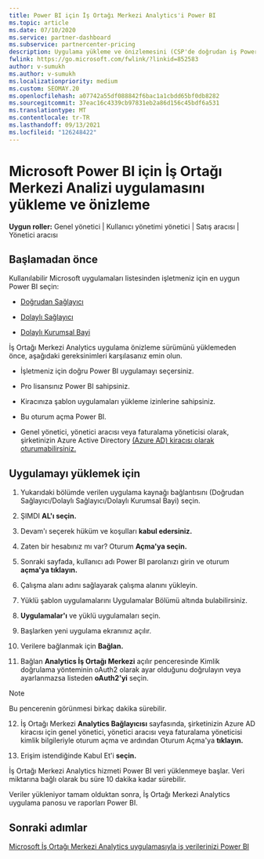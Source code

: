 ```yaml
---
title: Power BI için İş Ortağı Merkezi Analytics'i Power BI
ms.topic: article
ms.date: 07/10/2020
ms.service: partner-dashboard
ms.subservice: partnercenter-pricing
description: Uygulama yükleme ve önizlemesini (CSP'de doğrudan iş Power BI için İş Ortağı Merkezi Analiz uygulaması için) yüklemek ve önizlemek için bu makaledeki adımları izleyin.
fwlink: https://go.microsoft.com/fwlink/?linkid=852583
author: v-sumukh
ms.author: v-sumukh
ms.localizationpriority: medium
ms.custom: SEOMAY.20
ms.openlocfilehash: a07742a55df088842f6bac1a1cbdd65bf0db8282
ms.sourcegitcommit: 37eac16c4339cb97831eb2a86d156c45bdf6a531
ms.translationtype: MT
ms.contentlocale: tr-TR
ms.lasthandoff: 09/13/2021
ms.locfileid: "126248422"
---
```

# <a name="install-and-preview-the-partner-center-analytics-app-for-microsoft-power-bi"></a>Microsoft Power BI için İş Ortağı Merkezi Analizi uygulamasını yükleme ve önizleme


**Uygun roller:** Genel yönetici | Kullanıcı yönetimi yönetici | Satış aracısı | Yönetici aracısı

## <a name="before-you-begin"></a>Başlamadan önce

Kullanılabilir Microsoft uygulamaları listesinden işletmeniz için en uygun Power BI seçin:

- [Doğrudan Sağlayıcı](https://appsource.microsoft.com/product/power-bi/partnercenteranalytics.direct_provider_partner_analytics)

- [Dolaylı Sağlayıcı](https://appsource.microsoft.com/product/power-bi/partnercenteranalytics.indirect_provider_partner_analytics)

- [Dolaylı Kurumsal Bayi](https://appsource.microsoft.com/product/power-bi/partnercenteranalytics.indirect_reseller_partner_analytics)

İş Ortağı Merkezi Analytics uygulama önizleme sürümünü yüklemeden önce, aşağıdaki gereksinimleri karşılasanız emin olun.

- İşletmeniz için doğru Power BI uygulamayı seçersiniz.

- Pro lisansınız Power BI sahipsiniz.

- Kiracınıza şablon uygulamaları yükleme izinlerine sahipsiniz.

- Bu oturum açma Power BI.

- Genel yönetici, yönetici aracısı veya faturalama yöneticisi olarak, şirketinizin Azure Active Directory [(Azure AD) kiracısı olarak oturumabilirsiniz.](azure-active-directory-tenants-and-partner-center.md)

## <a name="to-install-the-app"></a>Uygulamayı yüklemek için

1. Yukarıdaki bölümde verilen uygulama kaynağı bağlantısını (Doğrudan Sağlayıcı/Dolaylı Sağlayıcı/Dolaylı Kurumsal Bayi) seçin.

2. ŞIMDI **AL'ı seçin.** 

3. Devam'ı seçerek hüküm ve koşulları **kabul edersiniz.**

4. Zaten bir hesabınız mı var? Oturum **Açma'ya seçin.**

5. Sonraki sayfada, kullanıcı adı Power BI parolanızı girin ve oturum **açma'ya tıklayın.**

6. Çalışma alanı adını sağlayarak çalışma alanını yükleyin.

7. Yüklü şablon uygulamalarını Uygulamalar Bölümü altında bulabilirsiniz.

8. **Uygulamalar'ı** ve yüklü uygulamaları seçin.

9. Başlarken yeni uygulama ekranınız açılır.

10. Verilere bağlanmak için **Bağlan.**

11. Bağlan **Analytics İş Ortağı Merkezi** açılır penceresinde Kimlik doğrulama yönteminin oAuth2 olarak ayar olduğunu doğrulayın veya ayarlanmazsa listeden  **oAuth2'yi** seçin.  

> [!NOTE]  
>  Bu pencerenin görünmesi birkaç dakika sürebilir.

12. İş Ortağı Merkezi **Analytics Bağlayıcısı** sayfasında, şirketinizin Azure AD kiracısı için genel yönetici, yönetici aracısı veya faturalama yöneticisi kimlik bilgileriyle oturum açma ve ardından Oturum Açma'ya **tıklayın.**
 
13. Erişim istendiğinde Kabul Et'i **seçin.** 

İş Ortağı Merkezi Analytics hizmeti Power BI veri yüklenmeye başlar. Veri miktarına bağlı olarak bu süre 10 dakika kadar sürebilir. 

Veriler yükleniyor tamam olduktan sonra, İş Ortağı Merkezi Analytics uygulama panosu ve raporları Power BI.

## <a name="next-steps"></a>Sonraki adımlar

[Microsoft İş Ortağı Merkezi Analytics uygulamasıyla iş verilerinizi Power BI](power-bi-app-for-direct-partners-use.md)
